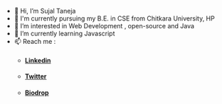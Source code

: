 - 👋 Hi, I’m Sujal Taneja
- 📔 I'm currently pursuing my B.E. in CSE from Chitkara University, HP
- 👀 I’m interested in Web Development , open-source and Java
- 🌱 I’m currently learning Javascript
- 📫 Reach me :
     - #### [Linkedin](https://www.linkedin.com/in/sujaltaneja10)
     - #### [Twitter](https://twitter.com/sujaltaneja10) 
     - #### [Biodrop](https://www.biodrop.io/sujaltaneja10) 
